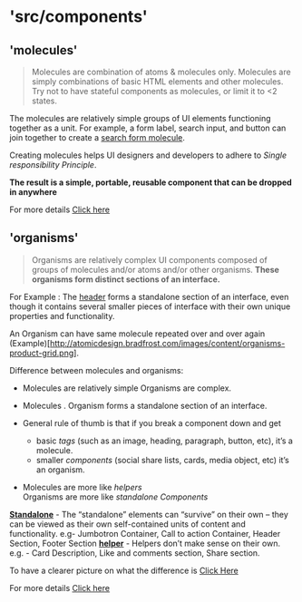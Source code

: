 # 'src/components'

## 'molecules'

> Molecules are combination of atoms & molecules only.
> Molecules are simply combinations of basic HTML elements and other molecules.
> Try not to have stateful components as molecules, or limit it to <2 states.

The molecules are relatively simple groups of UI elements functioning together as a unit. For example, a form label, search input, and button can join together to create a [search form molecule](http://atomicdesign.bradfrost.com/images/content/molecule-search-form.png).

Creating molecules helps UI designers and developers to adhere to _Single responsibility Principle_.

**The result is a simple, portable, reusable component that can be dropped in anywhere**

For more details [Click here](http://atomicdesign.bradfrost.com/chapter-2/#molecules)

## 'organisms'

> Organisms are relatively complex UI components composed of groups of molecules and/or atoms and/or other organisms.
> **These organisms form distinct sections of an interface.**

For Example : The [header](http://atomicdesign.bradfrost.com/images/content/organism-header.png) forms a standalone section of an interface, even though it contains several smaller pieces of interface with their own unique properties and functionality.

An Organism can have same molecule repeated over and over again (Example)[http://atomicdesign.bradfrost.com/images/content/organisms-product-grid.png].

Difference between molecules and organisms:

- Molecules are relatively simple
  Organisms are complex.

- Molecules .
  Organism forms a standalone section of an interface.

- General rule of thumb is that if you break a component down and get

  - basic _tags_ (such as an image, heading, paragraph, button, etc), it’s a molecule.
  - smaller _components_ (social share lists, cards, media object, etc) it’s an organism.

- Molecules are more like _helpers_  
  Organisms are more like _standalone Components_

[**Standalone**](https://ugc-about.futurelearn.com/wp-content/uploads/04_small.jpg) - The “standalone” elements can “survive” on their own – they can be viewed as their own self-contained units of content and functionality. e.g- Jumbotron Container, Call to action Container, Header Section, Footer Section
[**helper**](https://ugc-about.futurelearn.com/wp-content/uploads/03_small.jpg) - Helpers don’t make sense on their own. e.g. - Card Description, Like and comments section, Share section.

To have a clearer picture on what the difference is [Click Here](https://about.futurelearn.com/blog/atomic-design-molecules-organisms)

For more details [Click here](http://atomicdesign.bradfrost.com/chapter-2/#organisms)
